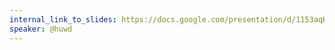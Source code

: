 ```yaml
---
internal_link_to_slides: https://docs.google.com/presentation/d/1153aqHAFEXMzqe0Ee5pUnxXm5fgVAg8p_Bjmw6vODks/
speaker: @huwd
---
```


